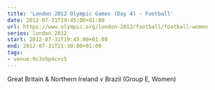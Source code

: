 ```yaml
---
title: 'London 2012 Olympic Games (Day 4) - Football'
date: 2012-07-31T19:45:00+01:00
url: https://www.olympic.org/london-2012/football/football-women
series: london_2012
start: 2012-07-31T19:45:00+01:00
end: 2012-07-31T21:30:00+01:00
tags:
- venue:9c3xhp4c+c5
---
```

Great Britain & Northern Ireland v Brazil (Group E, Women)
